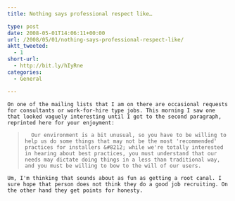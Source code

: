 ```yaml
---
title: Nothing says professional respect like…

type: post
date: 2008-05-01T14:06:11+00:00
url: /2008/05/01/nothing-says-professional-respect-like/
aktt_tweeted:
  - 1
short-url:
  - http://bit.ly/hIyRne
categories:
  - General

---
```

<div class='microid-mailto+http:sha1:a1522bcd6d6defac65a70ca51cdc44b391b1b921'>
  
    On one of the mailing lists that I am on there are occasional requests for consultants or work-for-hire type jobs. This morning I saw one that looked vaguely interesting until I got to the second paragraph, reprinted here for your enjoyment:
  
  
  <blockquote>
    
      Our environment is a bit unusual, so you have to be willing to help us do some things that may not be the most 'recommended' practices for installers &#8212; while we're totally interested in hearing about best practices, you must understand that our needs may dictate doing things in a less than traditional way, and you must be willing to bow to the will of our users.
    
  </blockquote>
  
  
    Um, I'm thinking that sounds about as fun as getting a root canal. I sure hope that person does not think they do a good job recruiting. On the other hand they get points for honesty.
  
